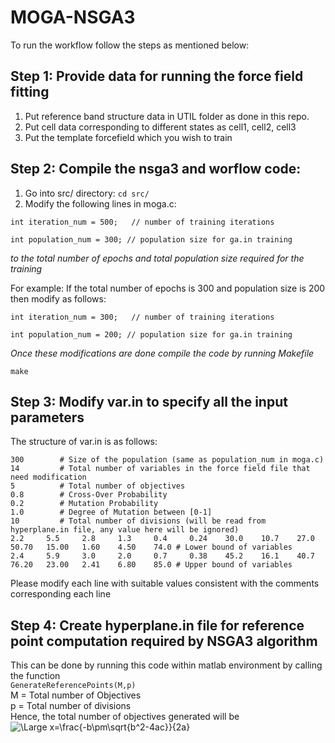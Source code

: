 # MOGA-NSGA3

To run the workflow follow the steps as mentioned below:

## Step 1: Provide data for running the force field fitting
1. Put reference band structure data in UTIL folder as done in this repo.
2. Put cell data corresponding to different states as cell1, cell2, cell3 
3. Put the template forcefield which you wish to train


## Step 2: Compile the nsga3 and worflow code:
1. Go into src/ directory: `cd src/`
2. Modify the following lines in moga.c:

  `int iteration_num = 500;   // number of training iterations`
  
  `int population_num = 300; // population size for ga.in training`
  
  *to the total number of epochs and total population size required for the training*
  
  For example: If the total number of epochs is 300 and population size is 200 then modify as follows:
  
  `int iteration_num = 300;   // number of training iterations`
  
  `int population_num = 200; // population size for ga.in training`
  
  *Once these modifications are done compile the code by running Makefile*
  
  `make`
  
## Step 3: Modify var.in to specify all the input parameters
The structure of var.in is as follows:

`300        # Size of the population (same as population_num in moga.c) `<br/>
`14         # Total number of variables in the force field file that need modification`<br/>
`5          # Total number of objectives` <br/>
`0.8        # Cross-Over Probability`<br/>
`0.2        # Mutation Probability`<br/>
`1.0        # Degree of Mutation between [0-1]`<br/>
`10         # Total number of divisions (will be read from hyperplane.in file, any value here will be ignored)`<br/>
`2.2     5.5     2.8     1.3     0.4     0.24    30.0    10.7    27.0    50.70   15.00   1.60    4.50    74.0 # Lower bound of variables`<br/>
`2.4     5.9     3.0     2.0     0.7     0.38    45.2    16.1    40.7    76.20   23.00   2.41    6.80    85.0 # Upper bound of variables`<br/>
  
 Please modify each line with suitable values consistent with the comments corresponding each line
 
 ## Step 4: Create hyperplane.in file for reference point computation required by NSGA3 algorithm
 
 This can be done by running this code within matlab environment by calling the function <br/>
 `GenerateReferencePoints(M,p)` <br/>
 M = Total number of Objectives <br/>
 p = Total number of divisions  <br/>
 Hence, the total number of objectives generated will be <br/>
 <img src="https://latex.codecogs.com/svg.latex?\Large&space;{^M^+^p^-^1}C_p" title="\Large x=\frac{-b\pm\sqrt{b^2-4ac}}{2a}" />

  
  
